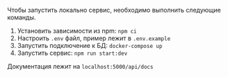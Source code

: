 Чтобы запустить локально сервис, необходимо выполнить следующие команды.

1. Установить зависимости из npm: `npm ci`
2. Настроить `.env` файл, пример лежит в `.env.example`
3. Запустить подключение к БД: `docker-compose up`
4. Запустить сервис: `npm run start:dev`

Документация лежит на `localhost:5000/api/docs`
